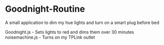 # Goodnight-Routine
A small application to dim my hue lights and turn on a smart plug before bed

Goodnight.js - Sets lights to red and dims them over 30 minutes
noisemachine.js - Turns on my TPLink outlet
